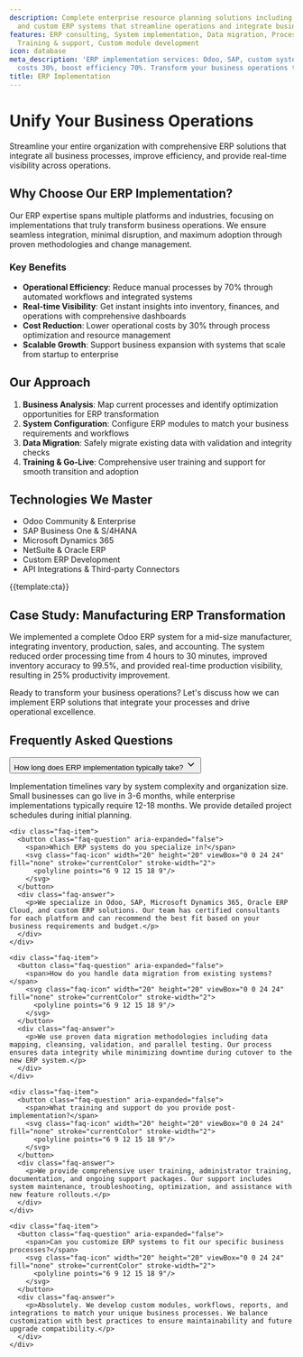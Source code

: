 ```yaml
---
description: Complete enterprise resource planning solutions including Odoo, SAP,
  and custom ERP systems that streamline operations and integrate business processes
features: ERP consulting, System implementation, Data migration, Process automation,
  Training & support, Custom module development
icon: database
meta_description: 'ERP implementation services: Odoo, SAP, custom systems. Reduce
  costs 30%, boost efficiency 70%. Transform your business operations today!'
title: ERP Implementation
---
```


# Unify Your Business Operations

Streamline your entire organization with comprehensive ERP solutions that integrate all business processes, improve efficiency, and provide real-time visibility across operations.

## Why Choose Our ERP Implementation?

Our ERP expertise spans multiple platforms and industries, focusing on implementations that truly transform business operations. We ensure seamless integration, minimal disruption, and maximum adoption through proven methodologies and change management.

### Key Benefits

- **Operational Efficiency**: Reduce manual processes by 70% through automated workflows and integrated systems
- **Real-time Visibility**: Get instant insights into inventory, finances, and operations with comprehensive dashboards
- **Cost Reduction**: Lower operational costs by 30% through process optimization and resource management
- **Scalable Growth**: Support business expansion with systems that scale from startup to enterprise

## Our Approach

1. **Business Analysis**: Map current processes and identify optimization opportunities for ERP transformation
2. **System Configuration**: Configure ERP modules to match your business requirements and workflows
3. **Data Migration**: Safely migrate existing data with validation and integrity checks
4. **Training & Go-Live**: Comprehensive user training and support for smooth transition and adoption

## Technologies We Master

- Odoo Community & Enterprise
- SAP Business One & S/4HANA
- Microsoft Dynamics 365
- NetSuite & Oracle ERP
- Custom ERP Development
- API Integrations & Third-party Connectors

{{template:cta}}

## Case Study: Manufacturing ERP Transformation

We implemented a complete Odoo ERP system for a mid-size manufacturer, integrating inventory, production, sales, and accounting. The system reduced order processing time from 4 hours to 30 minutes, improved inventory accuracy to 99.5%, and provided real-time production visibility, resulting in 25% productivity improvement.

Ready to transform your business operations? Let's discuss how we can implement ERP solutions that integrate your processes and drive operational excellence.

## Frequently Asked Questions

<div class="faq-section">
  <div class="faq-list">
    <div class="faq-item">
      <button class="faq-question" aria-expanded="false">
        <span>How long does ERP implementation typically take?</span>
        <svg class="faq-icon" width="20" height="20" viewBox="0 0 24 24" fill="none" stroke="currentColor" stroke-width="2">
          <polyline points="6 9 12 15 18 9"/>
        </svg>
      </button>
      <div class="faq-answer">
        <p>Implementation timelines vary by system complexity and organization size. Small businesses can go live in 3-6 months, while enterprise implementations typically require 12-18 months. We provide detailed project schedules during initial planning.</p>
      </div>
    </div>
    
    <div class="faq-item">
      <button class="faq-question" aria-expanded="false">
        <span>Which ERP systems do you specialize in?</span>
        <svg class="faq-icon" width="20" height="20" viewBox="0 0 24 24" fill="none" stroke="currentColor" stroke-width="2">
          <polyline points="6 9 12 15 18 9"/>
        </svg>
      </button>
      <div class="faq-answer">
        <p>We specialize in Odoo, SAP, Microsoft Dynamics 365, Oracle ERP Cloud, and custom ERP solutions. Our team has certified consultants for each platform and can recommend the best fit based on your business requirements and budget.</p>
      </div>
    </div>
    
    <div class="faq-item">
      <button class="faq-question" aria-expanded="false">
        <span>How do you handle data migration from existing systems?</span>
        <svg class="faq-icon" width="20" height="20" viewBox="0 0 24 24" fill="none" stroke="currentColor" stroke-width="2">
          <polyline points="6 9 12 15 18 9"/>
        </svg>
      </button>
      <div class="faq-answer">
        <p>We use proven data migration methodologies including data mapping, cleansing, validation, and parallel testing. Our process ensures data integrity while minimizing downtime during cutover to the new ERP system.</p>
      </div>
    </div>
    
    <div class="faq-item">
      <button class="faq-question" aria-expanded="false">
        <span>What training and support do you provide post-implementation?</span>
        <svg class="faq-icon" width="20" height="20" viewBox="0 0 24 24" fill="none" stroke="currentColor" stroke-width="2">
          <polyline points="6 9 12 15 18 9"/>
        </svg>
      </button>
      <div class="faq-answer">
        <p>We provide comprehensive user training, administrator training, documentation, and ongoing support packages. Our support includes system maintenance, troubleshooting, optimization, and assistance with new feature rollouts.</p>
      </div>
    </div>
    
    <div class="faq-item">
      <button class="faq-question" aria-expanded="false">
        <span>Can you customize ERP systems to fit our specific business processes?</span>
        <svg class="faq-icon" width="20" height="20" viewBox="0 0 24 24" fill="none" stroke="currentColor" stroke-width="2">
          <polyline points="6 9 12 15 18 9"/>
        </svg>
      </button>
      <div class="faq-answer">
        <p>Absolutely. We develop custom modules, workflows, reports, and integrations to match your unique business processes. We balance customization with best practices to ensure maintainability and future upgrade compatibility.</p>
      </div>
    </div>
  </div>
</div>

